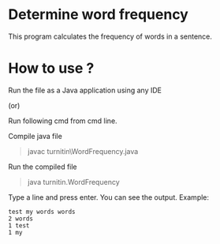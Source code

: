 # Determine word frequency
This program calculates the frequency of words in a sentence.

# How to use ?
Run the file as a Java application using any IDE 

(or)

Run following cmd from cmd line.

Compile java file
> javac turnitin\WordFrequency.java

Run the compiled file
> java turnitin.WordFrequency

Type a line and press enter. You can see the output.
Example:
```
test my words words
2 words
1 test
1 my
```

